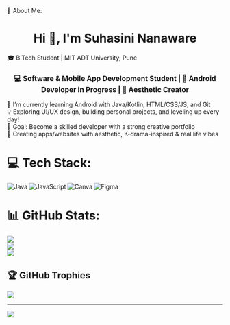 
💫 About Me:<br><h1 align="center">Hi 👋, I'm Suhasini Nanaware</h1>
🎓 B.Tech Student | MIT ADT University, Pune
<h3 align="center">💻 Software & Mobile App Development Student | 📱 Android Developer in Progress | 🎨 Aesthetic Creator</h3>

🌱 I’m currently learning Android with Java/Kotlin, HTML/CSS/JS, and Git<br>💡 Exploring UI/UX design, building personal projects, and leveling up every day!<br>🎯 Goal: Become a skilled developer with a strong creative portfolio<br>🎨 Creating apps/websites with aesthetic, K-drama-inspired & real life vibes


# 💻 Tech Stack:
![Java](https://img.shields.io/badge/java-%23ED8B00.svg?style=for-the-badge&logo=openjdk&logoColor=white) ![JavaScript](https://img.shields.io/badge/javascript-%23323330.svg?style=for-the-badge&logo=javascript&logoColor=%23F7DF1E) ![Canva](https://img.shields.io/badge/Canva-%2300C4CC.svg?style=for-the-badge&logo=Canva&logoColor=white) ![Figma](https://img.shields.io/badge/figma-%23F24E1E.svg?style=for-the-badge&logo=figma&logoColor=white)
# 📊 GitHub Stats:
![](https://github-readme-stats.vercel.app/api?username=SuhasiniNanaware&theme=dark&hide_border=false&include_all_commits=false&count_private=false)<br/>
![](https://nirzak-streak-stats.vercel.app/?user=SuhasiniNanaware&theme=dark&hide_border=false)<br/>
![](https://github-readme-stats.vercel.app/api/top-langs/?username=SuhasiniNanaware&theme=dark&hide_border=false&include_all_commits=false&count_private=false&layout=compact)

## 🏆 GitHub Trophies
![](https://github-profile-trophy.vercel.app/?username=SuhasiniNanaware&theme=radical&no-frame=false&no-bg=false&margin-w=4)

---
[![](https://visitcount.itsvg.in/api?id=SuhasiniNanaware&icon=0&color=0)](https://visitcount.itsvg.in)

<!-- Proudly created with GPRM ( https://gprm.itsvg.in ) -->
